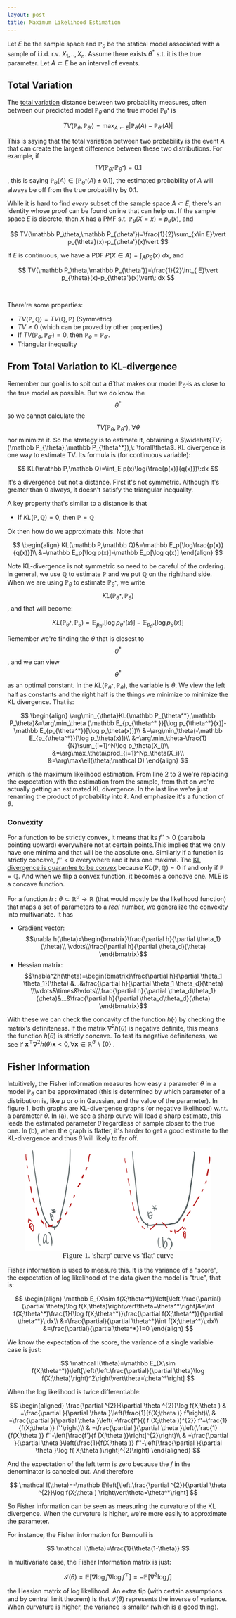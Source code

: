 ```yaml
---
layout: post
title: Maximum Likelihood Estimation
---
```


Let $E$ be the sample space and $\mathbb P_\theta$ be the statical model associated with a sample of i.i.d. r.v. $X_1,..,X_n$. Assume there exists $\theta^*$ s.t. it is the true parameter. Let $A\subset E$ be an interval of events. 

## Total Variation

The <u>total variation</u> distance between two probability measures, often between our predicted model $\mathbb P_{\hat\theta}$ and the true model $\mathbb P_{\theta^*}$ is 

$$
TV(\mathbb P_\theta,\mathbb P_{\theta'})=\max_{A\subset E}\vert\mathbb P_\theta(A)-\mathbb P_{\theta'}(A)\vert
$$

This is saying that the total variation between two probability is the event $A$ that can create the largest difference between these two distributions. For example, if $$TV(\mathbb P_{\hat\theta}, \mathbb P_{\theta^*})=0.1$$, this is saying $\mathbb P_{\hat\theta}(A)\in[\mathbb P_{\theta^*}(A)\pm 0.1]$, the estimated probability of $A$ will always be off from the true probability by 0.1. 

While it is hard to find *every* subset of the sample space $A\subset E$, there's an identity whose proof can be found online that can help us. If the sample space $E$ is discrete, then $X$ has a PMF s.t. $\mathbb P_\theta(X=x)=p_\theta(x)$, and 

$$
TV(\mathbb P_\theta,\mathbb P_{\theta'})=\frac{1}{2}\sum_{x\in E}\vert p_{\theta}(x)-p_{\theta'}(x)\vert
$$

If $E$ is continuous, we have a PDF $P(X\in A)=\displaystyle \int_A p_\theta(x)\:dx$, and 

$$
TV(\mathbb P_\theta,\mathbb P_{\theta'})=\frac{1}{2}\int_{ E}\vert p_{\theta}(x)-p_{\theta'}(x)\vert\: dx
$$

<br>

There're some properties:

- $TV(\mathbb P,\mathbb Q)=TV(\mathbb Q,\mathbb P)$ (Symmetric)
- $TV\geq 0$ (which can be proved by other properties)
- If $TV(\mathbb P_\theta,\mathbb P_{\theta'})=0$, then $\mathbb P_\theta = \mathbb P_{\theta'}$. 
- Triangular inequality



## From Total Variation to KL-divergence

Remember our goal is to spit out a $\hat\theta$ that makes our model $\mathbb P_{\hat\theta}$ is as close to the true model as possible. But we do know the $$\theta^*$$ so we cannot calculate the $$TV(\mathbb P_{\theta},\mathbb P_{\theta^*}),\: \forall\theta$$ nor minimize it. So the strategy is to estimate it, obtaining a $\widehat{TV}(\mathbb P_{\theta},\mathbb P_{\theta^*}),\: \forall\theta$. KL divergence is one way to estimate TV. Its formula is (for continuous variable):

$$
KL(\mathbb P,\mathbb Q)=\int_E p(x)\log(\frac{p(x)}{q(x)})\:dx
$$

It's a divergence but not a distance. First it's not symmetric. Although it's greater than 0 always, it doesn't satisfy the triangular inequality. 

A key property that's similar to a distance is that 

- If $KL(\mathbb P, \mathbb Q)=0$, then $\mathbb P=\mathbb Q$

Ok then how do we approximate this. Note that 

$$
\begin{align}
KL(\mathbb P,\mathbb Q)&=\mathbb E_p[\log\frac{p(x)}{q(x)}]\\
&=\mathbb E_p[\log p(x)]-\mathbb E_p[\log q(x)]
\end{align}
$$

Note KL-divergence is not symmetric so need to be careful of the ordering. In general, we use $\mathbb Q$ to estimate $\mathbb P$ and we put $\mathbb Q$ on the righthand side. When we are using $\mathbb P_\theta$ to estimate $\mathbb P_{\theta^*}$, we write $$KL(\mathbb P_{\theta^*},\mathbb P_\theta)$$, and that will become: 

$$
KL(\mathbb P_{\theta^*},\mathbb P_\theta)=\mathbb E_{p_{\theta^*
}}[\log p_{\theta^*}(x)]-\mathbb E_{p_{\theta^*}}[\log p_\theta(x)]
$$

Remember we're finding the $\theta$ that is closest to $$\theta^*$$, and we can view $$\theta^*$$ as an optimal constant. In the $KL(\mathbb P_{\theta^*},\mathbb P_\theta)$, the variable is $\theta$. We view the left half as constants and the right half is the things we minimize to minimize the KL divergence. That is:

$$
\begin{align}
\arg\min_{\theta}KL(\mathbb P_{\theta^*},\mathbb P_\theta)&=\arg\min_\theta (\mathbb E_{p_{\theta^*
}}[\log p_{\theta^*}(x)]-\mathbb E_{p_{\theta^*}}[\log p_\theta(x)])\\
&=\arg\min_\theta(-\mathbb E_{p_{\theta^*}}[\log p_\theta(x)])\\
&=\arg\min_\theta-\frac{1}{N}\sum_{i=1}^N\log p_\theta(X_i)\\
&=\arg\max_\theta\prod_{i=1}^Np_\theta(X_i)\\
&=\arg\max\ell(\theta;\mathcal D)
\end{align}
$$

which is the maximum likelihood estimation. From line 2 to 3 we're replacing the expectation with the estimation from the sample, from that on we're actually getting an estimated KL divergence. In the last line we're just renaming the product of probability into $\ell$. And emphasize it's a function of $\theta$. 

### Convexity

For a function to be strictly convex, it means that its $f''>0$ (parabola pointing upward) everywhere not at certain points.This implies that we only have one minima and that will be the absolute one. Similarly if a function is strictly concave, $f''<0$ everywhere and it has one maxima. The <u>KL divergence is guarantee to be convex</u> because $KL(\mathbb P, \mathbb Q)=0$ if and only if $\mathbb P=\mathbb Q$. And when we flip a convex function, it becomes a concave one. MLE is a concave function. 



For a function $h:\theta\subset\mathbb R^d\rightarrow\mathbb R$ (that would mostly be the likelihood function) that maps a set of parameters to a *real* number, we generalize the convexity into multivariate. It has

- Gradient vector: $$\nabla h(\theta)=\begin{bmatrix}\frac{\partial h}{\partial \theta_1}(\theta)\\ \vdots\\\frac{\partial h}{\partial \theta_d}(\theta) \end{bmatrix}$$
- Hessian matrix: $$\nabla^2h(\theta)=\begin{bmatrix}\frac{\partial h}{\partial \theta_1 \theta_1}(\theta) &…&\frac{\partial h}{\partial \theta_1 \theta_d}(\theta)  \\\vdots&\times&\vdots\\\frac{\partial h}{\partial \theta_d\theta_1}(\theta)&…&\frac{\partial h}{\partial \theta_d\theta_d}(\theta)  \end{bmatrix}$$

With these we can check the concavity of the function $h(·)$ by checking the matrix's definiteness. If the matrix $\nabla^2h(\theta)$ is negative definite, this means the function $h(\theta)$ is strictly concave. To test its negative definiteness, we see if $\mathbf x^\top \nabla^2h(\theta)\mathbf x<0,\forall\mathbf x\in\mathbb R^d\backslash \{0\}$ .



## Fisher Information

Intuitively, the Fisher information measures how easy a parameter $\theta$ in a model $\mathbb P_\theta$ can be approximated (this is determined by which parameter of a distribution is, like $\mu$ or $\sigma$ in Gaussian, and the value of the parameter). In figure 1, both graphs are KL-divergence graphs (or negative likelihood) w.r.t. a parameter $\theta$. In (a), we see a sharp curve will lead a sharp estimate, this leads the estimated parameter $\hat\theta$ regardless of sample closer to the true one. In (b), when the graph is flatter, it's harder to get a good estimate to the KL-divergence and thus $\hat\theta$ will likely to far off. 

 <figure><img style="align-content: center; margin-left: auto; margin-right: auto; display: block;" src="../assets/graph29.png">
  <figcaption style="text-align: center; font-family: MJXc-TeX-math-I,MJXc-TeX-math-Ix,MJXc-TeX-math-Iw; font-size: 1.1rem;">Figure 1. 'sharp' curve vs 'flat' curve </figcaption>
</figure>

Fisher information is used to measure this. It is the variance of a "score", the expectation of log likelihood of the data given the model is "true", that is:

$$
\begin{align}
\mathbb E_{X\sim f(X;\theta^*)}\left[\left.\frac{\partial}{\partial \theta}\log f(X;\theta)\right\vert\theta=\theta^*\right]&=\int f(X;\theta^*)\frac{1}{\log f(X;\theta^*)}\frac{\partial f(X;\theta^*)}{\partial \theta^*}\:dx\\
&=\frac{\partial}{\partial \theta^*}\int f(X;\theta^*)\:dx\\
&=\frac{\partial}{\partial\theta^*}1=0
\end{align}
$$

We know the expectation of the score, the variance of a single variable case is just:

$$
\mathcal I(\theta)=\mathbb E_{X\sim f(X;\theta^*)}\left[\left(\left.\frac{\partial}{\partial \theta}\log f(X;\theta)\right)^2\right\vert\theta=\theta^*\right]
$$

When the log likelihood is twice differentiable:

$$
\begin{aligned}
\frac{\partial ^{2}}{\partial \theta ^{2}}\log f(X;\theta ) & =\frac{\partial }{\partial \theta }\left(\frac{1}{f(X;\theta )} f'\right)\\
 & =\frac{\partial }{\partial \theta }\left( -\frac{f'}{( f (X;\theta ))^{2}} f'+\frac{1}{f(X;\theta )} f''\right)\\
 & =\frac{\partial }{\partial \theta }\left(\frac{1}{f(X;\theta )} f''-\left[\frac{f'}{f (X;\theta )}\right]^{2}\right)\\
 & =\frac{\partial }{\partial \theta }\left(\frac{1}{f(X;\theta )} f''-\left[\frac{\partial }{\partial \theta }\log f( X;\theta )\right]^{2}\right)
\end{aligned}
$$

And the expectation of the left term is zero because the $f$ in the denominator is canceled out. And therefore

$$
\mathcal I(\theta)=-\mathbb E\left[\left.\frac{\partial ^{2}}{\partial \theta ^{2}}\log f(X;\theta ) \right\vert\theta=\theta^*\right]
$$

So Fisher information can be seen as measuring the curvature of the KL divergence. When the curvature is higher, we're more easily to approximate the parameter. 

For instance, the Fisher information for Bernoulli is 

$$
\mathcal I(\theta)=\frac{1}{\theta(1-\theta)}
$$

In multivariate case, the Fisher Information matrix is just:

$$
\mathcal I(\theta)=\mathbb E[\nabla \log f \nabla\log f^\top]=-\mathbb E[\nabla^2\log f]
$$

the Hessian matrix of log likelihood. An extra tip (with certain assumptions and by central limit theorem) is that $\mathcal I(\theta)$ represents the inverse of variance. When curvature is higher, the variance is smaller (which is a good thing).  

